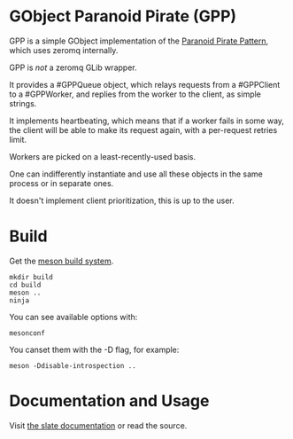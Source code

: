 # GObject Paranoid Pirate (GPP)

GPP is a simple GObject implementation of the [Paranoid Pirate Pattern](http://rfc.zeromq.org/spec:6),
which uses zeromq internally.

GPP is *not* a zeromq GLib wrapper.

It provides a #GPPQueue object, which relays requests from a #GPPClient to a #GPPWorker, and replies
from the worker to the client, as simple strings.

It implements heartbeating, which means that if a worker fails in some way, the client will be able
to make its request again, with a per-request retries limit.

Workers are picked on a least-recently-used basis.

One can indifferently instantiate and use all these objects in the same process or in separate ones.

It doesn't implement client prioritization, this is up to the user.

# Build

Get the [meson build system](https://github.com/mesonbuild/meson).

```
mkdir build
cd build
meson ..
ninja
```

You can see available options with:

```
mesonconf
```

You canset them with the -D flag,
for example:

```
meson -Ddisable-introspection ..
```

# Documentation and Usage

Visit [the slate documentation](http://mathieuduponchelle.github.io/gpp_documentation) or read the source.
